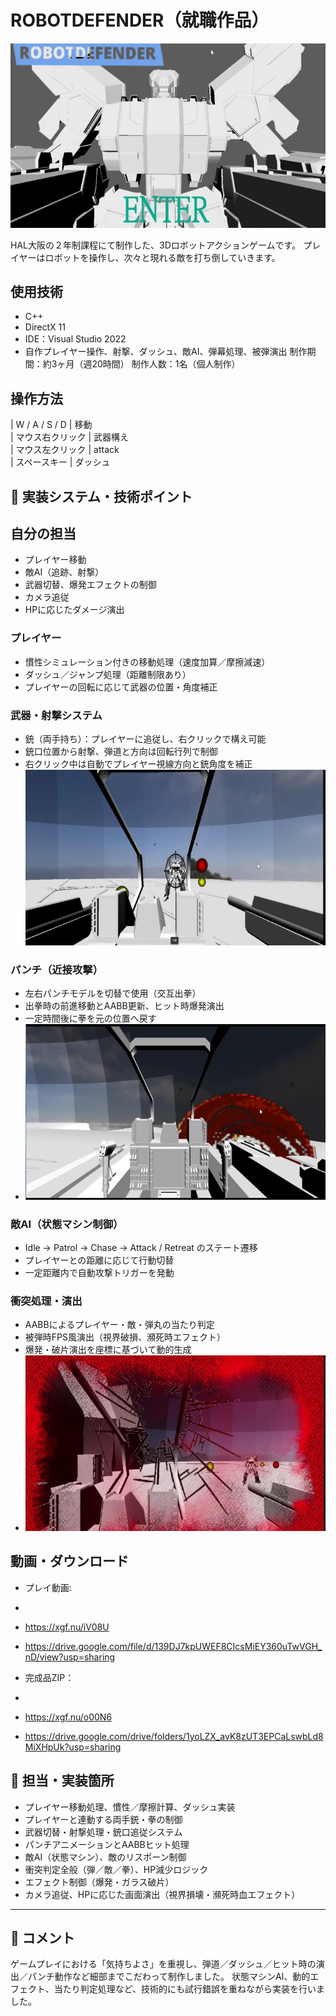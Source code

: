 # ROBOTDEFENDER（就職作品）
![Image0](Image0.jpg)

HAL大阪の２年制課程にて制作した、3Dロボットアクションゲームです。
プレイヤーはロボットを操作し、次々と現れる敵を打ち倒していきます。

## 使用技術
- C++
- DirectX 11
- IDE：Visual Studio 2022
-  自作プレイヤー操作、射撃、ダッシュ、敵AI、弾幕処理、被弾演出
制作期間：約3ヶ月（週20時間）
制作人数：1名（個人制作）


## 操作方法
| W / A / S / D   | 移動                   
| マウス右クリック | 武器構え    
| マウス左クリック | attack                 
| スペースキー     | ダッシュ               
## 🔧 実装システム・技術ポイント

## 自分の担当
- プレイヤー移動
- 敵AI（追跡、射撃）
- 武器切替、爆発エフェクトの制御
- カメラ追従
- HPに応じたダメージ演出

### プレイヤー
- 慣性シミュレーション付きの移動処理（速度加算／摩擦減速）
- ダッシュ／ジャンプ処理（距離制限あり）
- プレイヤーの回転に応じて武器の位置・角度補正

### 武器・射撃システム
- 銃（両手持ち）：プレイヤーに追従し、右クリックで構え可能
- 銃口位置から射撃、弾道と方向は回転行列で制御
- 右クリック中は自動でプレイヤー視線方向と銃角度を補正
![Image2](Image2.jpg)

### パンチ（近接攻撃）
- 左右パンチモデルを切替で使用（交互出拳）
- 出拳時の前進移動とAABB更新、ヒット時爆発演出
- 一定時間後に拳を元の位置へ戻す
- ![Image1](Image1.jpg)

### 敵AI（状態マシン制御）
- Idle → Patrol → Chase → Attack / Retreat のステート遷移
- プレイヤーとの距離に応じて行動切替
- 一定距離内で自動攻撃トリガーを発動

### 衝突処理・演出
- AABBによるプレイヤー・敵・弾丸の当たり判定
- 被弾時FPS風演出（視界破損、瀕死時エフェクト）
- 爆発・破片演出を座標に基づいて動的生成
- ![Image3](Image3.jpg)


## 動画・ダウンロード
- プレイ動画:
- 
- https://xgf.nu/iV08U
- https://drive.google.com/file/d/139DJ7kpUWEF8CIcsMiEY360uTwVGH_nD/view?usp=sharing


- 完成品ZIP：
- 
- https://xgf.nu/o00N6
- https://drive.google.com/drive/folders/1yoLZX_avK8zUT3EPCaLswbLd8MiXHpUk?usp=sharing

## 👤 担当・実装箇所

- プレイヤー移動処理、慣性／摩擦計算、ダッシュ実装
- プレイヤーと連動する両手銃・拳の制御
- 武器切替・射撃処理・銃口追従システム
- パンチアニメーションとAABBヒット処理
- 敵AI（状態マシン）、敵のリスポーン制御
- 衝突判定全般（弾／敵／拳）、HP減少ロジック
- エフェクト制御（爆発・ガラス破片）
- カメラ追従、HPに応じた画面演出（視界損壊・瀕死時血エフェクト）

---

## 📝 コメント

ゲームプレイにおける「気持ちよさ」を重視し、弾道／ダッシュ／ヒット時の演出／パンチ動作など細部までこだわって制作しました。
状態マシンAI、動的エフェクト、当たり判定処理など、技術的にも試行錯誤を重ねながら実装を行いました。

